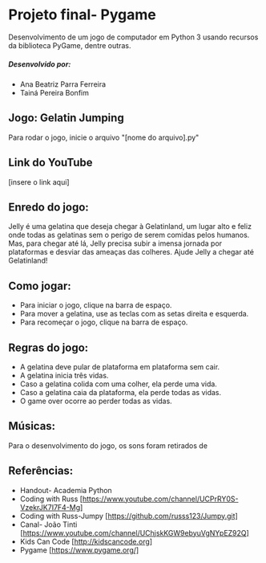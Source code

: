 # Projeto final- Pygame
Desenvolvimento de um jogo de computador em Python 3 usando recursos da biblioteca PyGame, dentre outras.
##### Desenvolvido por:
+ Ana Beatriz Parra Ferreira
+ Tainá Pereira Bonfim 
## Jogo: Gelatin Jumping
Para rodar o jogo, inicie o arquivo "[nome do arquivo].py"
## Link do YouTube
[insere o link aqui]

## Enredo do jogo:
Jelly é uma gelatina que deseja chegar à Gelatinland, um lugar alto e feliz onde todas as gelatinas sem o perigo de serem comidas pelos humanos. Mas, para chegar até lá, Jelly precisa subir a imensa jornada por plataformas e desviar das ameaças das colheres. Ajude Jelly a chegar até Gelatinland! 

## Como jogar:
+ Para iniciar o jogo, clique na barra de espaço.
+ Para mover a gelatina, use as teclas com as setas direita e esquerda.
+ Para recomeçar o jogo, clique na barra de espaço. 
## Regras do jogo:
+ A gelatina deve pular de plataforma em plataforma sem cair.
+ A gelatina inicia três vidas.
+ Caso a gelatina colida com uma colher, ela perde uma vida.
+ Caso a gelatina caia da plataforma, ela perde todas as vidas. 
+ O game over ocorre ao perder todas as vidas.
## Músicas:
Para o desenvolvimento do jogo, os sons foram retirados de


## Referências:
+ Handout- Academia Python
+ Coding with Russ [https://www.youtube.com/channel/UCPrRY0S-VzekrJK7I7F4-Mg]
+ Coding with Russ-Jumpy [https://github.com/russs123/Jumpy.git]
+ Canal- João Tinti [https://www.youtube.com/channel/UChjskKGW9ebyuVgNYpEZ92Q]
+ Kids Can Code [http://kidscancode.org]
+ Pygame [https://www.pygame.org/] 
